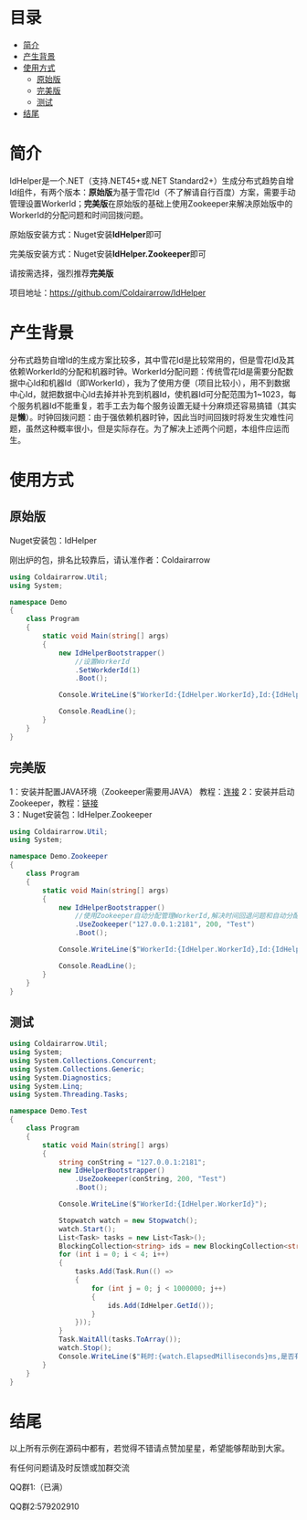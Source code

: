 # 目录
- [简介](#简介)
- [产生背景](#产生背景)
- [使用方式](#使用方式)
	- [原始版](#原始版)
	- [完美版](#完美版)
	- [测试](#测试)
- [结尾](#结尾)

# 简介
IdHelper是一个.NET（支持.NET45+或.NET Standard2+）生成分布式趋势自增Id组件，有两个版本：**原始版**为基于雪花Id（不了解请自行百度）方案，需要手动管理设置WorkerId；**完美版**在原始版的基础上使用Zookeeper来解决原始版中的WorkerId的分配问题和时间回拨问题。

原始版安装方式：Nuget安装**IdHelper**即可

完美版安装方式：Nuget安装**IdHelper.Zookeeper**即可

请按需选择，强烈推荐**完美版**

项目地址：https://github.com/Coldairarrow/IdHelper

# 产生背景
分布式趋势自增Id的生成方案比较多，其中雪花Id是比较常用的，但是雪花Id及其依赖WorkerId的分配和机器时钟。WorkerId分配问题：传统雪花Id是需要分配数据中心Id和机器Id（即WorkerId），我为了使用方便（项目比较小），用不到数据中心Id，就把数据中心Id去掉并补充到机器Id，使机器Id可分配范围为1~1023，每个服务机器Id不能重复，若手工去为每个服务设置无疑十分麻烦还容易搞错（其实是**懒**）。时钟回拨问题：由于强依赖机器时钟，因此当时间回拨时将发生灾难性问题，虽然这种概率很小，但是实际存在。为了解决上述两个问题，本组件应运而生。

# 使用方式

## 原始版

Nuget安装包：IdHelper

刚出炉的包，排名比较靠后，请认准作者：Coldairarrow

``` c#
using Coldairarrow.Util;
using System;

namespace Demo
{
    class Program
    {
        static void Main(string[] args)
        {
            new IdHelperBootstrapper()
                //设置WorkerId
                .SetWorkderId(1)
                .Boot();

            Console.WriteLine($"WorkerId:{IdHelper.WorkerId},Id:{IdHelper.GetId()}");

            Console.ReadLine();
        }
    }
}

```
## 完美版
1：安装并配置JAVA环境（Zookeeper需要用JAVA）  教程：[连接](https://blog.csdn.net/qq_42040731/article/details/82598034)
2：安装并启动Zookeeper，教程：[链接](https://blog.csdn.net/ring300/article/details/80446918)  
3：Nuget安装包：IdHelper.Zookeeper  

``` c#
using Coldairarrow.Util;
using System;

namespace Demo.Zookeeper
{
    class Program
    {
        static void Main(string[] args)
        {
            new IdHelperBootstrapper()
                //使用Zookeeper自动分配管理WorkerId,解决时间回退问题和自动分配问题
                .UseZookeeper("127.0.0.1:2181", 200, "Test")
                .Boot();

            Console.WriteLine($"WorkerId:{IdHelper.WorkerId},Id:{IdHelper.GetId()}");

            Console.ReadLine();
        }
    }
}

```
## 测试
``` c#
using Coldairarrow.Util;
using System;
using System.Collections.Concurrent;
using System.Collections.Generic;
using System.Diagnostics;
using System.Linq;
using System.Threading.Tasks;

namespace Demo.Test
{
    class Program
    {
        static void Main(string[] args)
        {
            string conString = "127.0.0.1:2181";
            new IdHelperBootstrapper()
                .UseZookeeper(conString, 200, "Test")
                .Boot();

            Console.WriteLine($"WorkerId:{IdHelper.WorkerId}");

            Stopwatch watch = new Stopwatch();
            watch.Start();
            List<Task> tasks = new List<Task>();
            BlockingCollection<string> ids = new BlockingCollection<string>();
            for (int i = 0; i < 4; i++)
            {
                tasks.Add(Task.Run(() =>
                {
                    for (int j = 0; j < 1000000; j++)
                    {
                        ids.Add(IdHelper.GetId());
                    }
                }));
            }
            Task.WaitAll(tasks.ToArray());
            watch.Stop();
            Console.WriteLine($"耗时:{watch.ElapsedMilliseconds}ms,是否有重复:{ids.Count != ids.Distinct().Count()}");
        }
    }
}

```


# 结尾
以上所有示例在源码中都有，若觉得不错请点赞加星星，希望能够帮助到大家。

有任何问题请及时反馈或加群交流

QQ群1:（已满） 

QQ群2:579202910
